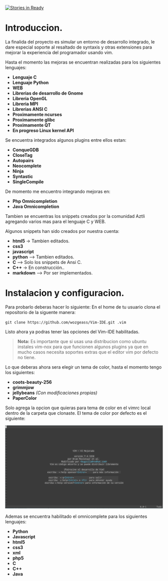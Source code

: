 [![Stories in Ready](https://badge.waffle.io/wozgeass/Vim-IDE.png?label=ready&title=Ready)](https://waffle.io/wozgeass/Vim-IDE)
# Introduccion.

La finalida del proyecto es simular un entorno de desarrollo integrado, le dare especial soporte al resaltado de syntaxis y otras extensiones para mejorar la experiencia del programador usando vim.

Hasta el momento las mejoras se encuentran realizadas para los siguientes lenguajes:

- **Lenguaje C**
- **Lenguaje Python**
- **WEB**
- **Librerias de desarrollo de Gnome**
- **Libreria OpenGL**
- **Libreria MPI**
- **Librerias ANSI C**
- **Proximamente ncurses**
- **Proximamente glibc**
- **Proximamente QT**
- **En progreso Linux kernel API**

Se encuentra integrados algunos plugins entre ellos estan:
- **ConqueGDB**
- **CloseTag**
- **Autopairs**
- **Neocomplete**
- **Ninja**
- **Syntastic**
- **SingleCompile**

De momento me encuentro integrando mejoras en:
- **Php Omnicompletion**
- **Java Omnicompletion**

Tambien se encuentras los snippets creados por la comunidad Aztli agregando varios mas para el lenguaje C y WEB.

Algunos snippets han sido creados por nuestra cuenta:
- **html5** -> Tambien editados.
- **css3**
- **javascript**
- **python** --> Tambien editados.
- **C** --> Solo los snippets de Ansi C.
- **C++** -> En construcción..
- **markdown** --> Por ser implementados. 

# Instalacion y configuracion.
Para probarlo deberas hacer lo siguiente:
En el home de tu usuario clona el repositorio de la siguente manera:

`git clone https://github.com/wozgeass/Vim-IDE.git .vim`

Listo ahora ya podras tener las opciones del Vim-IDE habilitadas.

> **Nota:** Es importante que si usas una distribucion como ubuntu instales vim-nox para que funcionen algunos plugins ya que en mucho casos necesita soportes extras que el editor vim por defecto no tiene.

Lo que deberas ahora sera elegir un tema de color, hasta el momento tengo los siguientes:
- **coots-beauty-256**
- **grimmjow**
- **jellybeans** *(Con modificaciones propias)*
- **PaperColor**

Solo agrega la opcion que quieras para tema de color en el vimrc local dentro de la carpeta que clonaste.
El tema de color por defecto es el siguiente:

![Tema Color](tema.png)

Ademas se encuentra habilitado el omnicomplete para los siguientes lenguajes:
- **Python**
- **Javascript**
- **html5**
- **css3**
- **xml**
- **php5**
- **C**
- **C++**
- **Java**
